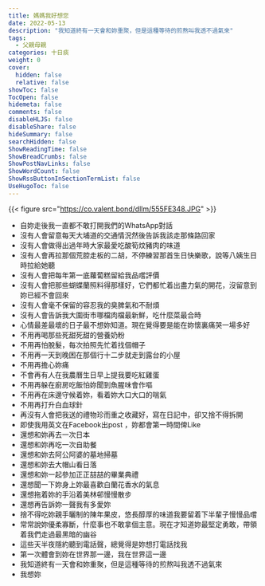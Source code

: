 ```yaml
---
title: 媽媽我好想您
date: 2022-05-13
description: "我知道終有一天會和妳重聚，但是這種等待的煎熬叫我透不過氣來"
tags:
  - 父親母親
categories: 十日痰
weight: 0
cover:
  hidden: false
  relative: false
showToc: false
TocOpen: false
hidemeta: false
comments: false
disableHLJS: false
disableShare: false
hideSummary: false
searchHidden: false
ShowReadingTime: false
ShowBreadCrumbs: false
ShowPostNavLinks: false
ShowWordCount: false
ShowRssButtonInSectionTermList: false
UseHugoToc: false
---
```

{{< figure src="https://co.valent.bond/dllm/555FE348.JPG" >}}


* 自妳走後我一直都不敢打開我們的WhatsApp對話
* 沒有人會留意每天大埔道的交通情況然後告訴我該走那條路回家
* 沒有人會做得出過年時大家最愛吃酸筍炆豬肉的味道
* 沒有人會再拉那個荒腔走板的二胡，不停練習那首生日快樂歌，說等八姨生日時拉給她聽
* 沒有人會把每年第一底蘿蔔糕留給我品嚐評價
* 沒有人會把那些蝴蝶蘭照料得那樣好，它們都忙着出盡力氣的開花，沒留意到妳已經不會回來
* 沒有人會毫不保留的容忍我的臭脾氣和不耐煩
* 沒有人會告訴我大圍街市哪檔肉檔最新鮮，吃什麼菜最合時
* 心情最差最壞的日子最不想妳知道。現在覺得要是能在妳懷裏痛哭一場多好
* 不用再喝那些死甜死甜的營養奶粉
* 不用再怕脫髮，每次拍照先忙着找個帽子
* 不用再一天到晚困在那個行十二步就走到露台的小屋
* 不用再擔心妳痛
* 不會再有人在我農曆生日早上提我要吃紅雞蛋
* 不用再躲在廚房吃飯怕妳聞到魚腥味會作嘔
* 不用再在床邊守候着妳，看着妳大口大口的喘氣
* 不用再打升白血球針
* 再沒有人會把我送的禮物珍而重之收藏好，寫在日記中，卻又捨不得拆開
* 即使我用英文在Facebook出post ，妳都會第一時間俾Like
* 還想和妳再去一次日本
* 還想和妳再吃一次自助餐
* 還想和妳去阿公阿婆的墓地掃墓
* 還想和妳去大帽山看日落
* 還想和妳一起參加正正喆喆的畢業典禮
* 還想聞一下妳身上妳最喜歡白蘭花香水的氣息
* 還想拖着妳的手沿着美林邨慢慢散步
* 還想再告訴妳一聲我有多愛妳
* 捨不得吃妳親手曬制的陳年果皮，悠長醇厚的味道我要留着下半輩子慢慢品嚐
* 常常說妳優柔寡斷，什麼事也不敢拿個主意。現在才知道妳最堅定勇敢，帶領着我們走過最黑暗的幽谷
* 這些天半夜隱約聽到電話聲，總覺得是妳想打電話找我
* 第一次體會到妳在世界那一邊，我在世界這一邊
* 我知道終有一天會和妳重聚，但是這種等待的煎熬叫我透不過氣來
* 我想妳